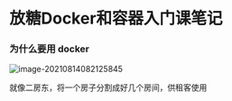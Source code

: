 # 放糖Docker和容器入门课笔记



### 为什么要用 docker



![image-20210814082125845](https://i.loli.net/2021/08/18/UwI9zfLo7pmKHJO.png)



就像二房东，将一个房子分割成好几个房间，供租客使用 



